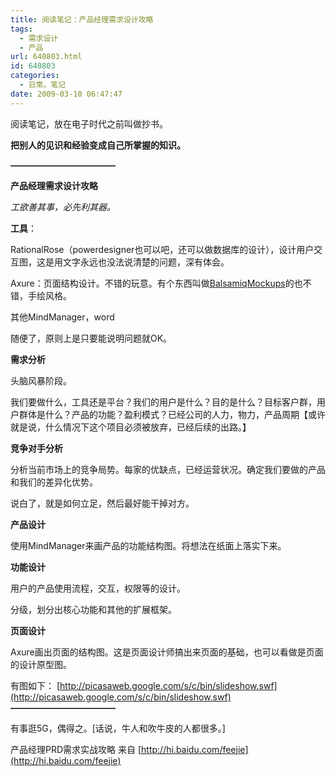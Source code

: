 ```yaml
---
title: 阅读笔记：产品经理需求设计攻略
tags:
  - 需求设计
  - 产品
url: 640803.html
id: 640803
categories:
  - 日常。笔记
date: 2009-03-10 06:47:47
---
```


阅读笔记，放在电子时代之前叫做抄书。

**把别人的见识和经验变成自己所掌握的知识。**

**————————————**

**产品经理需求设计攻略**

_工欲善其事，必先利其器。_

**工具**：

RationalRose（powerdesigner也可以吧，还可以做数据库的设计），设计用户交互图，这是用文字永远也没法说清楚的问题，深有体会。

Axure：页面结构设计。不错的玩意。有个东西叫做[BalsamiqMockups](http://www.balsamiq.com/)的也不错，手绘风格。

其他MindManager，word

随便了，原则上是只要能说明问题就OK。

**需求分析**

头脑风暴阶段。

我们要做什么，工具还是平台？我们的用户是什么？目的是什么？目标客户群，用户群体是什么？产品的功能？盈利模式？已经公司的人力，物力，产品周期【或许就是说，什么情况下这个项目必须被放弃，已经后续的出路。】

**竞争对手分析**

分析当前市场上的竞争局势。每家的优缺点，已经运营状况。确定我们要做的产品和我们的差异化优势。

说白了，就是如何立足，然后最好能干掉对方。

**产品设计**

使用MindManager来画产品的功能结构图。将想法在纸面上落实下来。

**功能设计**

用户的产品使用流程，交互，权限等的设计。

分级，划分出核心功能和其他的扩展框架。

**页面设计**

Axure画出页面的结构图。这是页面设计师搞出来页面的基础，也可以看做是页面的设计原型图。

有图如下：
[http://picasaweb.google.com/s/c/bin/slideshow.swf](http://picasaweb.google.com/s/c/bin/slideshow.swf)
**————————————**

有事逛5G，偶得之。[话说，牛人和吹牛皮的人都很多。]

产品经理PRD需求实战攻略 来自 [http://hi.baidu.com/feejie](http://hi.baidu.com/feejie)